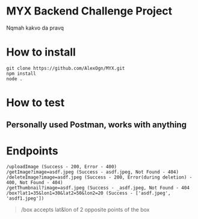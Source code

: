 # MYX Backend Challenge Project
Nqmah kakvo da pravq

# How to install
`git clone https://github.com/AlexOgn/MYX.git`  
`npm install`  
`node .`  

# How to test
## Personally used Postman, works with anything

# Endpoints
`/uploadImage (Success - 200, Error - 400)`  
`/getImage?image=asdf.jpeg (Success - asdf.jpeg, Not Found - 404)`  
`/deleteImage?image=asdf.jpeg (Success - 200, Error(during deletion) - 400, Not Found - 404)`  
`/getThumbnail?image=asdf.jpeg (Success - _asdf.jpeg, Not Found - 404`  
`/box?lat1=35&lon1=30&lat2=50&lon2=20 (Success - ['asdf.jpeg', 'asdf1.jpeg'])`  
> /box accepts lat&lon of 2 opposite points of the box

